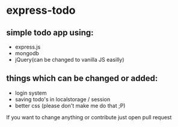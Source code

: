 # express-todo

## simple todo app using:
- express.js
- mongodb
- jQuery(can be changed to vanilla JS easilly)

## things which can be changed or added:
- login system
- saving todo's in localstorage / session
- better css (please don't make me do that ;P)

If you want to change anything or contribute just open pull request
